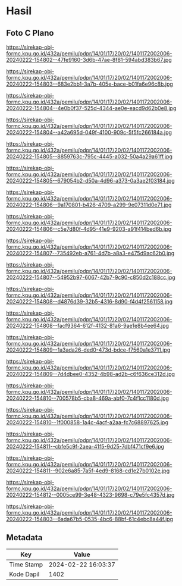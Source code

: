 # Hasil

## Foto C Plano

https://sirekap-obj-formc.kpu.go.id/432a/pemilu/pdpr/14/01/17/20/02/1401172002006-20240222-154802--47fe9160-3d6b-47ae-8f81-594abd383b67.jpg

https://sirekap-obj-formc.kpu.go.id/432a/pemilu/pdpr/14/01/17/20/02/1401172002006-20240222-154803--683e2bb1-3a7b-405e-bace-b01fa6e96c8b.jpg

https://sirekap-obj-formc.kpu.go.id/432a/pemilu/pdpr/14/01/17/20/02/1401172002006-20240222-154804--4e0b0f37-525d-4344-ae0e-eacd9d62b0e8.jpg

https://sirekap-obj-formc.kpu.go.id/432a/pemilu/pdpr/14/01/17/20/02/1401172002006-20240222-154804--a42a695d-049f-4100-909c-5f5fc266184a.jpg

https://sirekap-obj-formc.kpu.go.id/432a/pemilu/pdpr/14/01/17/20/02/1401172002006-20240222-154805--8859763c-795c-4445-a032-50a4a29a61ff.jpg

https://sirekap-obj-formc.kpu.go.id/432a/pemilu/pdpr/14/01/17/20/02/1401172002006-20240222-154805--679054b2-d50a-4d96-a373-0a3ae2f03184.jpg

https://sirekap-obj-formc.kpu.go.id/432a/pemilu/pdpr/14/01/17/20/02/1401172002006-20240222-154806--9a170801-b426-4709-a299-9e07311d0e71.jpg

https://sirekap-obj-formc.kpu.go.id/432a/pemilu/pdpr/14/01/17/20/02/1401172002006-20240222-154806--c5e7d80f-4d95-41e9-9203-a91f414bed6b.jpg

https://sirekap-obj-formc.kpu.go.id/432a/pemilu/pdpr/14/01/17/20/02/1401172002006-20240222-154807--735492eb-a761-4d7b-a8a3-e475d9ac62b0.jpg

https://sirekap-obj-formc.kpu.go.id/432a/pemilu/pdpr/14/01/17/20/02/1401172002006-20240222-154807--54952b97-6067-42b7-9c90-c850d2c188cc.jpg

https://sirekap-obj-formc.kpu.go.id/432a/pemilu/pdpr/14/01/17/20/02/1401172002006-20240222-154808--d4876d39-32b5-4316-8d90-f4d4f2561158.jpg

https://sirekap-obj-formc.kpu.go.id/432a/pemilu/pdpr/14/01/17/20/02/1401172002006-20240222-154808--facf9364-612f-4132-81a6-9ae1e8b4ee64.jpg

https://sirekap-obj-formc.kpu.go.id/432a/pemilu/pdpr/14/01/17/20/02/1401172002006-20240222-154809--1a3ada26-ded0-473d-bdce-f7560a1e3711.jpg

https://sirekap-obj-formc.kpu.go.id/432a/pemilu/pdpr/14/01/17/20/02/1401172002006-20240222-154809--7d4dbee0-4352-4b98-ad2b-c6f636ce312d.jpg

https://sirekap-obj-formc.kpu.go.id/432a/pemilu/pdpr/14/01/17/20/02/1401172002006-20240222-154810--700578b5-cba8-469a-abf0-7c4f1cc1180d.jpg

https://sirekap-obj-formc.kpu.go.id/432a/pemilu/pdpr/14/01/17/20/02/1401172002006-20240222-154810--1f000858-1a4c-4acf-a2aa-fc7c68897625.jpg

https://sirekap-obj-formc.kpu.go.id/432a/pemilu/pdpr/14/01/17/20/02/1401172002006-20240222-154811--cbfe5c9f-2aea-41f5-9d25-7dbf471cf9e6.jpg

https://sirekap-obj-formc.kpu.go.id/432a/pemilu/pdpr/14/01/17/20/02/1401172002006-20240222-154811--902e6a85-7a5f-4ed9-8168-cd1e27b0102e.jpg

https://sirekap-obj-formc.kpu.go.id/432a/pemilu/pdpr/14/01/17/20/02/1401172002006-20240222-154812--0005ce99-3e48-4323-9698-c79e5fc4357d.jpg

https://sirekap-obj-formc.kpu.go.id/432a/pemilu/pdpr/14/01/17/20/02/1401172002006-20240222-154803--6ada67b5-0535-4bc6-88bf-61c4ebc8a44f.jpg


## Metadata

| Key        | Value               |
| ---------- | ------------------- |
| Time Stamp | 2024-02-22 16:03:37 |
| Kode Dapil | 1402                |



